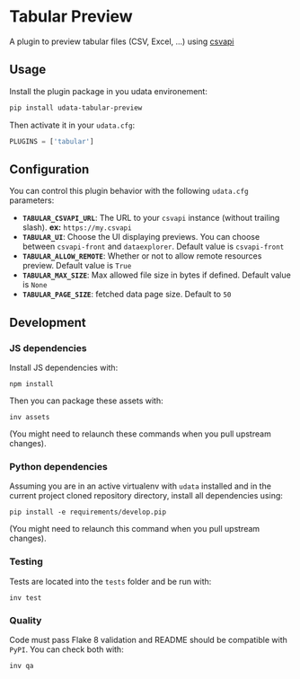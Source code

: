 # Tabular Preview

A plugin to preview tabular files (CSV, Excel, ...) using [csvapi](https://github.com/opendatateam/csvapi)

## Usage

Install the plugin package in you udata environement:

```bash
pip install udata-tabular-preview
```

Then activate it in your `udata.cfg`:

```python
PLUGINS = ['tabular']
```

## Configuration

You can control this plugin behavior with the following `udata.cfg` parameters:

- **`TABULAR_CSVAPI_URL`**: The URL to your `csvapi` instance (without trailing slash). **ex:** `https://my.csvapi`
- **`TABULAR_UI`**:  Choose the UI displaying previews. You can choose between `csvapi-front` and `dataexplorer`. Default value is `csvapi-front`
- **`TABULAR_ALLOW_REMOTE`**: Whether or not to allow remote resources preview. Default value is `True`
- **`TABULAR_MAX_SIZE`**: Max allowed file size in bytes if defined. Default value is `None`
- **`TABULAR_PAGE_SIZE`**: fetched data page size. Default to `50`


## Development

### JS dependencies

Install JS dependencies with:

```shell
npm install
```

Then you can package these assets with:

```shell
inv assets
```

(You might need to relaunch these commands when you pull upstream changes).

### Python dependencies

Assuming you are in an active virtualenv with `udata` installed and in the current project cloned repository directory, install all dependencies using:

```shell
pip install -e requirements/develop.pip
```

(You might need to relaunch this command when you pull upstream changes).

### Testing

Tests are located into the `tests` folder and be run with:

```shell
inv test
```

### Quality

Code must pass Flake 8 validation and README should be compatible with `PyPI`.
You can check both with:

```shell
inv qa
```
